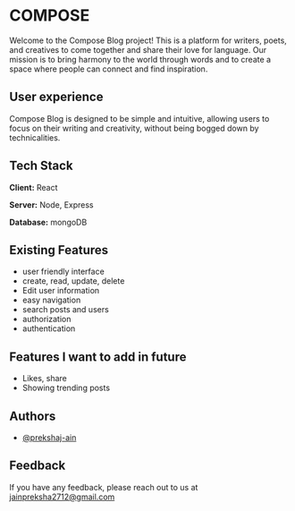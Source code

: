 
# COMPOSE

Welcome to the Compose Blog project! This is a platform for writers, poets, and creatives to come together and share their love for language. Our mission is to bring harmony to the world through words and to create a space where people can connect and find inspiration.


## User experience
Compose Blog is designed to be simple and intuitive, allowing users to focus on their writing and creativity, without being bogged down by technicalities.
## Tech Stack

**Client:** React

**Server:** Node, Express

**Database:** mongoDB


## Existing Features
- user friendly interface
- create, read, update, delete
- Edit user information
- easy navigation
- search posts and users 
- authorization
- authentication

## Features I want to add in future
- Likes, share
- Showing trending posts


## Authors

- [@prekshaj-ain](https://www.github.com/prekshaj-ain)


## Feedback

If you have any feedback, please reach out to us at jainpreksha2712@gmail.com

